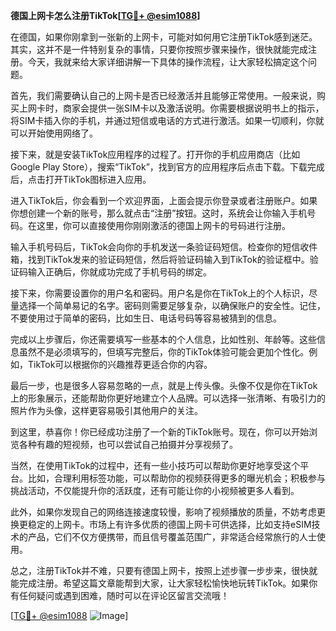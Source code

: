 **德国上网卡怎么注册TikTok[[TG💪+ @esim1088](https://t.me/s/esim1088)]**

在德国，如果你刚拿到一张新的上网卡，可能对如何用它注册TikTok感到迷茫。其实，这并不是一件特别复杂的事情，只要你按照步骤来操作，很快就能完成注册。今天，我就来给大家详细讲解一下具体的操作流程，让大家轻松搞定这个问题。

首先，我们需要确认自己的上网卡是否已经激活并且能够正常使用。一般来说，购买上网卡时，商家会提供一张SIM卡以及激活说明。你需要根据说明书上的指示，将SIM卡插入你的手机，并通过短信或电话的方式进行激活。如果一切顺利，你就可以开始使用网络了。

接下来，就是安装TikTok应用程序的过程了。打开你的手机应用商店（比如Google Play Store），搜索“TikTok”，找到官方的应用程序后点击下载。下载完成后，点击打开TikTok图标进入应用。

进入TikTok后，你会看到一个欢迎界面，上面会提示你登录或者注册账户。如果你想创建一个新的账号，那么就点击“注册”按钮。这时，系统会让你输入手机号码。在这里，你可以直接使用你刚刚激活的德国上网卡的号码进行注册。

输入手机号码后，TikTok会向你的手机发送一条验证码短信。检查你的短信收件箱，找到TikTok发来的验证码短信，然后将验证码输入到TikTok的验证框中。验证码输入正确后，你就成功完成了手机号码的绑定。

接下来，你需要设置你的用户名和密码。用户名是你在TikTok上的个人标识，尽量选择一个简单易记的名字。密码则需要足够复杂，以确保账户的安全性。记住，不要使用过于简单的密码，比如生日、电话号码等容易被猜到的信息。

完成以上步骤后，你还需要填写一些基本的个人信息，比如性别、年龄等。这些信息虽然不是必须填写的，但填写完整后，你的TikTok体验可能会更加个性化。例如，TikTok可以根据你的兴趣推荐更适合你的内容。

最后一步，也是很多人容易忽略的一点，就是上传头像。头像不仅是你在TikTok上的形象展示，还能帮助你更好地建立个人品牌。可以选择一张清晰、有吸引力的照片作为头像，这样更容易吸引其他用户的关注。

到这里，恭喜你！你已经成功注册了一个新的TikTok账号。现在，你可以开始浏览各种有趣的短视频，也可以尝试自己拍摄并分享视频了。

当然，在使用TikTok的过程中，还有一些小技巧可以帮助你更好地享受这个平台。比如，合理利用标签功能，可以帮助你的视频获得更多的曝光机会；积极参与挑战活动，不仅能提升你的活跃度，还有可能让你的小视频被更多人看到。

此外，如果你发现自己的网络连接速度较慢，影响了视频播放的质量，不妨考虑更换更稳定的上网卡。市场上有许多优质的德国上网卡可供选择，比如支持eSIM技术的产品，它们不仅方便携带，而且信号覆盖范围广，非常适合经常旅行的人士使用。

总之，注册TikTok并不难，只要有德国上网卡，按照上述步骤一步步来，很快就能完成注册。希望这篇文章能帮到大家，让大家轻松愉快地玩转TikTok。如果你有任何疑问或遇到困难，随时可以在评论区留言交流哦！

[[TG💪+ @esim1088](https://t.me/s/esim1088) ![Image](https://i.postimg.cc/4NQfJmqS/Snipaste-2025-05-13-00-14-12.png)]